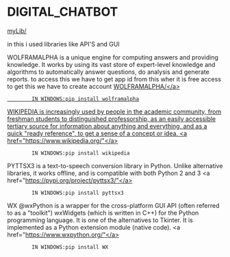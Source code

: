 # DIGITAL_CHATBOT
<a href="testRel/myLib">myLib/</a>

in this i used libraries like API'S and GUI

WOLFRAMALPHA  is a unique engine for computing answers and providing knowledge. It works by using its vast store of expert-level knowledge and algorithms to automatically answer questions, do analysis and generate reports.
		to access this we have to get app id from this wher it is free access to get this we have to create account <a href="https://www.wolframalpha.com/">WOLFRAMALPHA/\</a>
			
			IN WINDOWS:pip install wolframalpha
			
WIKIPEDIA is increasingly used by people in the academic community, from freshman students to distinguished professorship, as an easily accessible tertiary source for information about anything and everything, and as a quick "ready reference", to get a sense of a concept or idea. <a href="https://www.wikipedia.org/"</a>
			
			IN WINDOWS:pip install wikipedia
			
PYTTSX3 is a text-to-speech conversion library in Python. Unlike alternative libraries, it works offline, and is compatible with both Python 2 and 3 
<a href="https://pypi.org/project/pyttsx3/"</a>

			
			IN WINDOWS:pip install pyttsx3
			

WX @wxPython is a wrapper for the cross-platform GUI API (often referred to as a "toolkit") wxWidgets (which is written in C++) for the Python programming language. It is one of the alternatives to Tkinter. It is implemented as a Python extension module (native code). <a href="https://www.wxpython.org/"</a>
			
			IN WINDOWS:pip install WX
